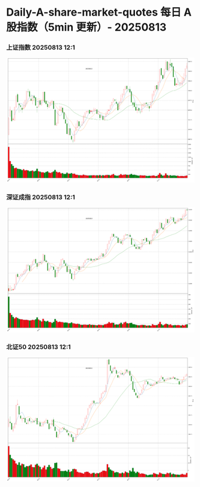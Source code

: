 
# Daily-A-share-market-quotes 每日 A 股指数（5min 更新）- 20250813

### 上证指数 20250813 12:1
![](./fig/2025/8/20250813-sh000001.png)

### 深证成指 20250813 12:1
![](./fig/2025/8/20250813-sz399001.png)

### 北证50 20250813 12:1
![](./fig/2025/8/20250813-bj899050.png)
